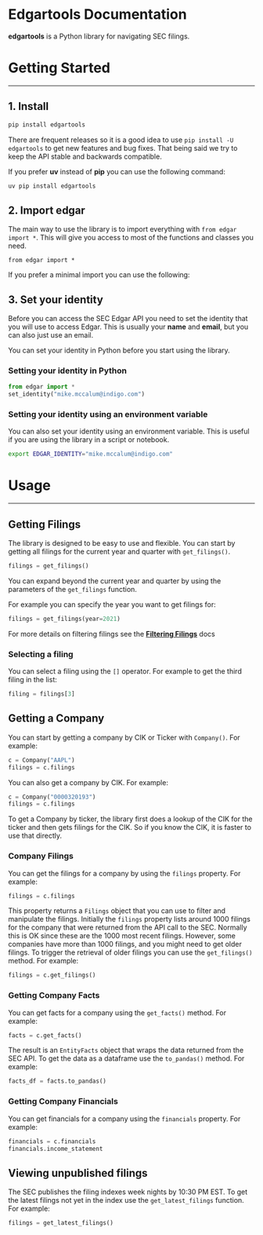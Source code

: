 # Edgartools Documentation

**edgartools** is a Python library for navigating SEC filings. 


# Getting Started

---

## 1. Install
```bash
pip install edgartools
```
There are frequent releases so it is a good idea to use `pip install -U edgartools` to get new features and bug fixes.
That being said we try to keep the API stable and backwards compatible.

If you prefer **uv** instead of **pip** you can use the following command:

```bash
uv pip install edgartools
```

## 2. Import edgar

The main way to use the library is to import everything with `from edgar import *`. This will give you access to most of the functions and classes you need.

```
from edgar import *
```

If you prefer a minimal import you can use the following:


## 3. Set your identity

Before you can access the SEC Edgar API you need to set the identity that you will use to access Edgar.
This is usually your **name** and **email**, but you can also just use an email.

You can set your identity in Python before you start using the library. 

### Setting your identity in Python
```python
from edgar import *
set_identity("mike.mccalum@indigo.com")
```

### Setting your identity using an environment variable
You can also set your identity using an environment variable. This is useful if you are using the library in a script or notebook.

```bash 
export EDGAR_IDENTITY="mike.mccalum@indigo.com"
```
# Usage

---

## Getting Filings
The library is designed to be easy to use and flexible. You can start by getting all filings for the current year and quarter with `get_filings()`.

```python
filings = get_filings()
```
You can expand beyond the current year and quarter by using the parameters of the `get_filings` function.

For example you can specify the year you want to get filings for:

```python
filings = get_filings(year=2021)
```
For more details on filtering filings see the **[Filtering Filings](https://edgartools.readthedocs.io/en/latest/filtering-filings/)** docs

### Selecting a filing

You can select a filing using the `[]` operator. For example to get the third filing in the list:

```python
filing = filings[3]
```


## Getting a Company

You can start by getting a company by CIK or Ticker with `Company()`. For example:

```python
c = Company("AAPL")
filings = c.filings
```

You can also get a company by CIK. For example:

```python
c = Company("0000320193")
filings = c.filings
```

To get a Company by ticker, the library first does a lookup of the CIK for the ticker and then gets filings for the CIK. So if you know the CIK, it is faster to use that directly.

### Company Filings

You can get the filings for a company by using the `filings` property. For example:

```python
filings = c.filings     
```

This property returns a `Filings` object that you can use to filter and manipulate the filings.
Initially the `filings` property lists around 1000 filings for the company that were returned from the API call to the SEC.
Normally this is OK since these are the 1000 most recent filings. However, some companies have more than 1000 filings, and you might need to get older filings.
To trigger the retrieval of older filings you can use the `get_filings()` method. For example:

```python
filings = c.get_filings()
```

### Getting Company Facts

You can get facts for a company using the `get_facts()` method. For example:

```python
facts = c.get_facts()
```

The result is an `EntityFacts` object that wraps the data returned from the SEC API. To get the data as a dataframe
use the `to_pandas()` method. For example:

```python
facts_df = facts.to_pandas()
```


### Getting Company Financials

You can get financials for a company using the `financials` property. For example:

```python
financials = c.financials
financials.income_statement 
```

## Viewing unpublished filings


The SEC publishes the filing indexes week nights by 10:30 PM EST. To get the latest filings not yet in the index use the `get_latest_filings` function. For example:

```python
filings = get_latest_filings()
```
